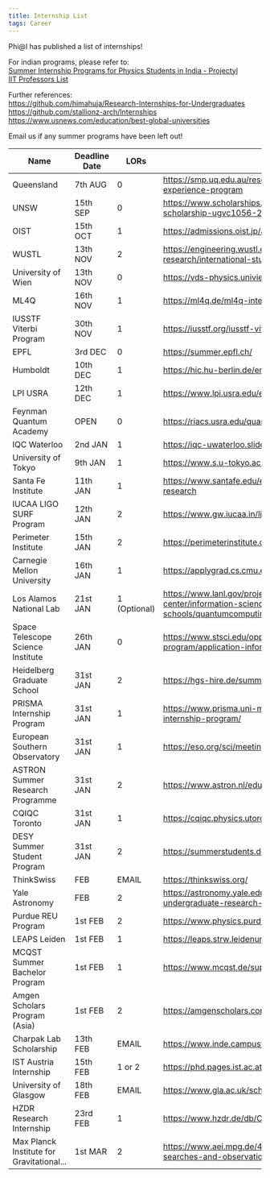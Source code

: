 ```yaml
---
title: Internship List
tags: Career
---
```


Phi@I has published a list of internships!

<!--more-->

For indian programs, please refer to: \
[Summer Internship Programs for Physics Students in India - Projectyl](https://projectyl.github.io/summer/) \
[IIT Professors List](https://github.com/PhiclubIISERM/phiclubiiserm.github.io/blob/master/assets/1584%20Professors%20IIT.xlsx)


Further references: \
https://github.com/himahuja/Research-Internships-for-Undergraduates \
https://github.com/stallionz-arch/Internships \
https://www.usnews.com/education/best-global-universities

Email us if any summer programs have been left out!


| Name | Deadline Date | LORs | Link |
| ---- | ---- | ---- | ---- |
| Queensland | 7th AUG | 0 | https://smp.uq.edu.au/research/industry-engagement/summer-industry-experience-program |
| UNSW | 15th SEP | 0 | https://www.scholarships.unsw.edu.au/unsw-science-vacation-research-scholarship-ugvc1056-20222023-research-projects |
| OIST | 15th OCT | 1 | https://admissions.oist.jp/apply-research-internship |
| WUSTL | 13th NOV | 2 | https://engineering.wustl.edu/academics/undergraduate-research/international-student-research-internship-program.html |
| University of Wien | 13th NOV | 0 | https://vds-physics.univie.ac.at/open-calls/summer-internships/ |
| ML4Q | 16th NOV | 1 | https://ml4q.de/ml4q-internship/ |
| IUSSTF Viterbi Program | 30th NOV | 1 | https://iusstf.org/iusstf-viterbi-program |
| EPFL | 3rd DEC | 0 | https://summer.epfl.ch/ |
| Humboldt | 10th DEC | 1 | https://hic.hu-berlin.de/en/internship-program/application |
| LPI USRA | 12th DEC | 1 | https://www.lpi.usra.edu/exploration_intern/?view=criteria |
| Feynman Quantum Academy | OPEN | 0 | https://riacs.usra.edu/quantum/intern |
| IQC Waterloo | 2nd JAN | 1 | https://iqc-uwaterloo.slideroom.com/#/login/program/74882 |
| University of Tokyo | 9th JAN | 1 | https://www.s.u-tokyo.ac.jp/en/utrip/apply-now/ |
| Santa Fe Institute | 11th JAN | 1 | https://www.santafe.edu/engage/learn/programs/undergraduate-complexity-research |
| IUCAA LIGO SURF Program | 12th JAN | 2 | https://www.gw.iucaa.in/ligo-surf-program/ |
| Perimeter Institute | 15th JAN | 2 | https://perimeterinstitute.ca/psi-start-application-information |
| Carnegie Mellon University | 16th JAN | 1 | https://applygrad.cs.cmu.edu/apply/index.php?domain=38 |
| Los Alamos National Lab | 21st JAN | 1 (Optional) | https://www.lanl.gov/projects/national-security-education-center/information-science-technology/summer-schools/quantumcomputing/index.php |
| Space Telescope Science Institute | 26th JAN | 0 | https://www.stsci.edu/opportunities/space-astronomy-summer-program/application-information |
| Heidelberg Graduate School | 31st JAN | 2 | https://hgs-hire.de/summer-program/ |
| PRISMA Internship Program | 31st JAN | 1 | https://www.prisma.uni-mainz.de/mainz-physics-academy/prisma-internship-program/ |
| European Southern Observatory | 31st JAN | 1 | https://eso.org/sci/meetings/2023/SummerResearch2023/eligibility_dates.html |
| ASTRON Summer Research Programme | 31st JAN | 2 | https://www.astron.nl/education/summer-research-programme/ |
| CQIQC Toronto | 31st JAN | 1 | https://cqiqc.physics.utoronto.ca/cqiqc-programs/undergraduates/ |
| DESY Summer Student Program | 31st JAN | 2 | https://summerstudents.desy.de/conditions |
| ThinkSwiss | FEB | EMAIL | https://thinkswiss.org/ |
| Yale Astronomy | FEB | 2 | https://astronomy.yale.edu/undergraduate-program/research/dorrit-hoffleit-undergraduate-research-scholarship |
| Purdue REU Program | 1st FEB | 2 | https://www.physics.purdue.edu/research/reu/index.html |
| LEAPS Leiden | 1st FEB | 1 | https://leaps.strw.leidenuniv.nl/ |
| MCQST Summer Bachelor Program | 1st FEB | 1 | https://www.mcqst.de/support/summer-bachelor-program/ |
| Amgen Scholars Program (Asia) | 1st FEB | 2 | https://amgenscholars.com/asia-program/ |
| Charpak Lab Scholarship | 13th FEB | EMAIL | https://www.inde.campusfrance.org/charpak-lab-scholarship |
| IST Austria Internship | 15th FEB | 1 or 2 | https://phd.pages.ist.ac.at/isternship/ |
| University of Glasgow | 18th FEB | EMAIL | https://www.gla.ac.uk/schools/physics/research/groups/igr/undergraduate/ |
| HZDR Research Internship | 23rd FEB | 1 | https://www.hzdr.de/db/Cms?pNid=2519 |
| Max Planck Institute for Gravitational... | 1st MAR | 2 | https://www.aei.mpg.de/43630/student-internships-in-gravitational-wave-searches-and-observations |


